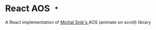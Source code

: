 # React AOS ・

A React implementation of [Michal Snik's ](https://github.com/michalsnik) AOS (animate on scroll) library
